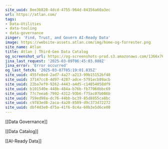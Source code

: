 ```yaml
---
site_uuid: 8ee3b820-4dcd-4755-964d-84356a60a3ec
url: https://atlan.com/
tags:
- Data-Utilities
- data-tooling
- data-governance
zinger: 'Find, Trust, and Govern AI-Ready Data'
image: https://website-assets.atlan.com/img/home-og-forrester.png
site_name: Atlan
title: Atlan | Third-Gen Data Catalog
og_screenshot_url: https://og-screenshots-prod.s3.amazonaws.com/1366x768/80/false/81e81681e94df9e8271319f6b58ec516a239275dd51f22b7244fb6602109cace.jpeg
jina_last_request: '2025-03-09T06:45:03.088Z'
jina_error: 'Error occurred'
og_last_fetch: '2025-03-07T05:19:01.835Z'
site_uuid: 455fe8ed-2ad7-4a27-a213-99b15152bf40
site_uuid: 37147cc8-4d97-4287-adce-5791ecb89acb
site_uuid: 22ba7ef9-9262-4443-a4d5-c14854058df9
site_uuid: b101540e-448b-484a-b76b-fb77060bbc69
site_uuid: 77c7eea6-7992-4312-93b6-f75ac07b086b
site_uuid: 759ed98a-dc76-44bb-bc39-85d8855ca8bc
site_uuid: c9783ed8-2aca-4a20-8509-d9c373d72272
site_uuid: dbf4d3e0-d75a-41f6-8c4a-60b3e5d6ce00
---
```

[[Data Governance]]

[[Data Catalog]]

[[AI-Ready Data]]


